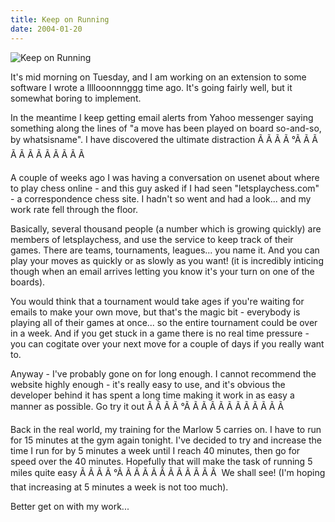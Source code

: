 ```yaml
---
title: Keep on Running
date: 2004-01-20
---
```


![Keep on Running](https://source.unsplash.com/2aFp6EWWs58/1600x900)

It's mid morning on Tuesday, and I am working on an extension to some software I wrote a llllooonnnggg time ago. It's going fairly well, but it somewhat boring to implement.

In the meantime I keep getting email alerts from Yahoo messenger saying something along the lines of "a move has been played on board so-and-so, by whatsisname". I have discovered the ultimate distraction Ã Ã Ã Ã °Ã Ã Ã Ã Ã Ã Ã Ã Ã Ã Ã Ã 

A couple of weeks ago I was having a conversation on usenet about where to play chess online - and this guy asked if I had seen "letsplaychess.com" - a correspondence chess site. I hadn't so went and had a look... and my work rate fell through the floor.

Basically, several thousand people (a number which is growing quickly) are members of letsplaychess, and use the service to keep track of their games. There are teams, tournaments, leagues... you name it. And you can play your moves as quickly or as slowly as you want! (it is incredibly inticing though when an email arrives letting you know it's your turn on one of the boards).

You would think that a tournament would take ages if you're waiting for emails to make your own move, but that's the magic bit - everybody is playing all of their games at once... so the entire tournament could be over in a week. And if you get stuck in a game there is no real time pressure - you can cogitate over your next move for a couple of days if you really want to.

Anyway - I've probably gone on for long enough. I cannot recommend the website highly enough - it's really easy to use, and it's obvious the developer behind it has spent a long time making it work in as easy a manner as possible. Go try it out Ã Ã Ã Ã °Ã Ã Ã Ã Ã Ã Ã Ã Ã Ã Ã Ã 

Back in the real world, my training for the Marlow 5 carries on. I have to run for 15 minutes at the gym again tonight. I've decided to try and increase the time I run for by 5 minutes a week until I reach 40 minutes, then go for speed over the 40 minutes. Hopefully that will make the task of running 5 miles quite easy Ã Ã Ã Ã °Ã Ã Ã Ã Ã Ã Ã Ã Ã Ã Ã Ã  We shall see! (I'm hoping that increasing at 5 minutes a week is not too much).

Better get on with my work...